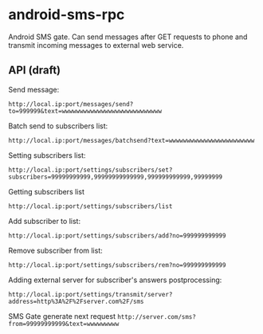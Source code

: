 android-sms-rpc
===============

Android SMS gate. Can send messages after GET requests to phone and transmit incoming messages to external web service.

API (draft)
-
Send message:
```
http://local.ip:port/messages/send?to=999999&text=wwwwwwwwwwwwwwwwwwwwwwwwwwww
```
Batch send to subscribers list:
```
http://local.ip:port/messages/batchsend?text=wwwwwwwwwwwwwwwwwwwwwwww
```
Setting subscribers list:
```
http://local.ip:port/settings/subscribers/set?subscribers=99999999999,99999999999999,999999999999,99999999
```
Getting subscribers list
```
http://local.ip:port/settings/subscribers/list
```
Add subscriber to list:
```
http://local.ip:port/settings/subscribers/add?no=999999999999
```
Remove subscriber from list:
```
http://local.ip:port/settings/subscribers/rem?no=999999999999
```
Adding external server for subscriber's answers postprocessing:
```
http://local.ip:port/settings/transmit/server?address=http%3A%2F%2Fserver.com%2F/sms
```
SMS Gate generate next request `http://server.com/sms?from=99999999999&text=wwwwwwwww`